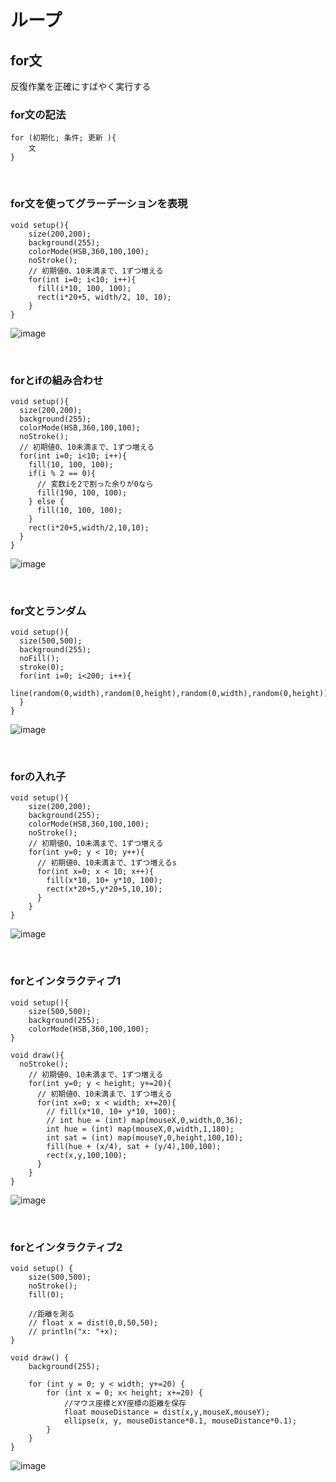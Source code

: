 # ループ

## for文

反復作業を正確にすばやく実行する



### for文の記法

```
for (初期化; 条件; 更新 ){
	文
}

```

&nbsp;



### for文を使ってグラーデーションを表現

```
void setup(){
	size(200,200);
	background(255);
	colorMode(HSB,360,100,100);
	noStroke();
	// 初期値0、10未満まで、1ずつ増える
	for(int i=0; i<10; i++){
	  fill(i*10, 100, 100);
	  rect(i*20+5, width/2, 10, 10);
	}
}
```

![image](img/for01.png)

&nbsp;

### forとifの組み合わせ


```
void setup(){
  size(200,200);
  background(255);
  colorMode(HSB,360,100,100);
  noStroke();
  // 初期値0、10未満まで、1ずつ増える
  for(int i=0; i<10; i++){
    fill(10, 100, 100);
    if(i % 2 == 0){
      // 変数iを2で割った余りが0なら
      fill(190, 100, 100);
    } else {
      fill(10, 100, 100);
    }
    rect(i*20+5,width/2,10,10);
  }
}
```
![image](img/for03.png)

&nbsp;



### for文とランダム

```
void setup(){
  size(500,500);
  background(255);
  noFill();
  stroke(0);
  for(int i=0; i<200; i++){
    line(random(0,width),random(0,height),random(0,width),random(0,height));
  }
}
```

![image](img/for_line06.png)

&nbsp;


### forの入れ子


```
void setup(){
	size(200,200);
	background(255);
	colorMode(HSB,360,100,100);
	noStroke();
	// 初期値0、10未満まで、1ずつ増える
	for(int y=0; y < 10; y++){
	  // 初期値0、10未満まで、1ずつ増えるs
	  for(int x=0; x < 10; x++){
	    fill(x*10, 10+ y*10, 100);
	    rect(x*20+5,y*20+5,10,10);
	  }
	}
}
```


![image](img/for02.png)


&nbsp;
&nbsp;

### forとインタラクティブ1

```
void setup(){
    size(500,500);
    background(255);
    colorMode(HSB,360,100,100);
}

void draw(){
  noStroke();
    // 初期値0、10未満まで、1ずつ増える
    for(int y=0; y < height; y+=20){
      // 初期値0、10未満まで、1ずつ増える
      for(int x=0; x < width; x+=20){
        // fill(x*10, 10+ y*10, 100);
        // int hue = (int) map(mouseX,0,width,0,36);
        int hue = (int) map(mouseX,0,width,1,180);
        int sat = (int) map(mouseY,0,height,100,10);
        fill(hue + (x/4), sat + (y/4),100,100);
        rect(x,y,100,100);
      }
    }
}
```

![image](img/for05.png)


&nbsp;
&nbsp;

### forとインタラクティブ2

```
void setup() {
    size(500,500);
    noStroke();
    fill(0);
    
    //距離を測る
    // float x = dist(0,0,50,50);
    // println("x: "+x);
}

void draw() {
    background(255);

    for (int y = 0; y < width; y+=20) {
        for (int x = 0; x< height; x+=20) {
            //マウス座標とXY座標の距離を保存
            float mouseDistance = dist(x,y,mouseX,mouseY);
            ellipse(x, y, mouseDistance*0.1, mouseDistance*0.1);
        }
    }
}

```

![image](img/for04.png)


&nbsp;
&nbsp;





